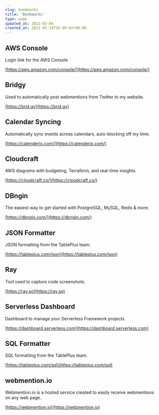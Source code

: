 ```yaml
---
slug: bookmarks
title: 'Bookmarks'
type: page
updated_at: 2022-02-04
created_at: 2021-05-19T19:09:02+00:00
---
```


## AWS Console

Login link for the AWS Console

[https://aws.amazon.com/console/](https://aws.amazon.com/console/)

## Bridgy

Used to automatically post webmentions from Twitter to my website.

[https://brid.gy](https://brid.gy)

## Calendar Syncing

Automatically sync events across calendars, auto-blocking off my time.

[https://calenderio.com/](https://calenderio.com/)

## Cloudcraft

AWS diagrams with budgeting, Terraform, and real-time insights.

[https://cloudcraft.co/](https://cloudcraft.co/)

## DBngin

The easiest way to get started with PostgreSQL, MySQL, Redis & more.

[https://dbngin.com/](https://dbngin.com/)

## JSON Formatter

JSON formatting from the TablePlus team.

[https://tableplus.com/json](https://tableplus.com/json)

## Ray

Tool used to capture code screenshots.

[https://ray.so](https://ray.so)

## Serverless Dashboard

Dashboard to manage your Serverless Framework projects.

[https://dashboard.serverless.com](https://dashboard.serverless.com)

## SQL Formatter

SQL formatting from the TablePlus team.

[https://tableplus.com/sql](https://tableplus.com/sql)

## webmention.io

Webmention.io is a hosted service created to easily receive webmentions on any web page.

[https://webmention.io](https://webmention.io)